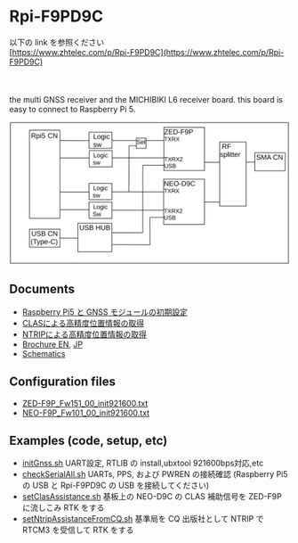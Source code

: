 # Rpi-F9PD9C
以下の link を参照ください<br/>
[https://www.zhtelec.com/p/Rpi-F9PD9C](https://www.zhtelec.com/p/Rpi-F9PD9C)
<br/>
<br/>
<br/>
<br/>
the multi GNSS receiver and the MICHIBIKI L6 receiver board. this board is easy to connect to Raspberry Pi 5.

![Rpi-F9PD9C.block.000.png](docs/Rpi-F9PD9C.block.000.png)

## Documents
+ [Raspberry Pi5 と GNSS モジュールの初期設定](docs/README.init.md)
+ [CLASによる高精度位置情報の取得](docs/README.clas.md)
+ [NTRIPによる高精度位置情報の取得](docs/README.ntrip.md)
+ [Brochure EN](docs/Rpi-F9PD9C-1.00.docEn.pdf),    [JP](docs/Rpi-F9PD9C-1.00.docJp.pdf)
+ [Schematics](sch/Rpi-F9PD9C-1.00.sch.pdf)

## Configuration files
+ [ZED-F9P_Fw151_00_init921600.txt](conf/ZED-F9P_Fw151_00_init921600.txt)
+ [NEO-F9P_Fw101_00_init921600.txt](conf/NEO-F9P_Fw101_00_init921600.txt)

## Examples (code, setup, etc)
+ [initGnss.sh](examples/initGnss.sh) UART設定, RTLIB の install,ubxtool 921600bps対応,etc
+ [checkSerialAll.sh](examples/checkSerialAll.sh) UARTs, PPS, および PWREN の接続確認 (Raspberry Pi5 の USB と Rpi-F9PD9C の USB を接続してください)
+ [setClasAssistance.sh](examples/setClasAssistance.sh) 基板上の NEO-D9C の CLAS 補助信号を ZED-F9P に流しこみ RTK をする
+ [setNtripAssistanceFromCQ.sh](examples/setNtripAssistanceFromCQ.sh.sh) 基準局を CQ 出版社として NTRIP で RTCM3 を受信して RTK をする
